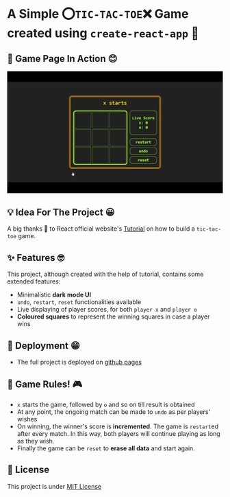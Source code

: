 # A Simple :o:`TIC-TAC-TOE`:x: Game created using `create-react-app` :gem:

## :roller_coaster: Game Page In Action  :blush:

![Video](./tictactoe-play.gif)

## :bulb: Idea For The Project :grinning:
 A big thanks :gift_heart: to React official website's [Tutorial](https://react.dev/learn/tutorial-tic-tac-toe) on how to build a `tic-tac-toe` game.

## :sparkles: Features :nerd_face:
This project, although created with the help of tutorial, contains some extended features: 
* Minimalistic **dark mode UI**
* `undo`, `restart`, `reset` functionalities available
* Live displaying of player scores, for both `player x` and `player o`
* **Coloured squares** to represent the winning squares in case a player wins

## :rocket: Deployment :grin:
* The full project is deployed on [github pages](https://soumyajit0803.github.io/tic-tac-toe/)

## :dart: Game Rules! :video_game:
 * `x` starts the game, followed by `o` and so on till result is obtained
 * At any point, the ongoing match can be made to `undo` as per players' wishes
 * On winning, the winner's score is **incremented**. The game is `restart`ed after every match. In this way, both players will continue playing as long as they wish.
 * Finally the game can be `reset` to **erase all data** and start again.

 ## :key: License 
 This project is under [MIT License](./LICENSE)